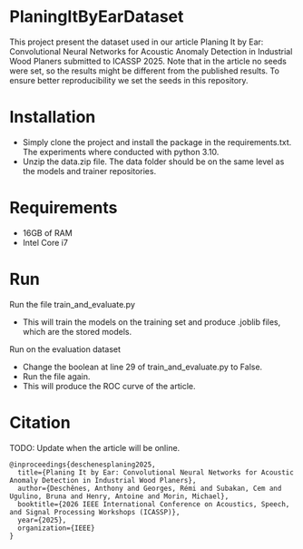 # PlaningItByEarDataset
This project present the dataset used in our article Planing It by Ear: Convolutional Neural Networks for Acoustic Anomaly Detection in Industrial Wood Planers submitted to ICASSP 2025. Note that in the article no seeds were set, so the results might be different from the published results. To ensure better reproducibility we set the seeds in this repository.

# Installation
- Simply clone the project and install the package in the requirements.txt. The experiments where conducted with python 3.10.
- Unzip the data.zip file. The data folder should be on the same level as the models and trainer repositories.

# Requirements
- 16GB of RAM
- Intel Core i7

# Run
Run the file train_and_evaluate.py
- This will train the models on the training set and produce .joblib files, which are the stored models.

Run on the evaluation dataset
- Change the boolean at line 29 of train_and_evaluate.py to False.
- Run the file again.
- This will produce the ROC curve of the article.

# Citation
TODO: Update when the article will be online.

```
@inproceedings{deschenesplaning2025,
  title={Planing It by Ear: Convolutional Neural Networks for Acoustic Anomaly Detection in Industrial Wood Planers},
  author={Deschênes, Anthony and Georges, Rémi and Subakan, Cem and Ugulino, Bruna and Henry, Antoine and Morin, Michael},
  booktitle={2026 IEEE International Conference on Acoustics, Speech, and Signal Processing Workshops (ICASSP)},
  year={2025},
  organization={IEEE}
}
```
